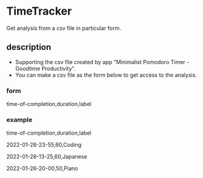 # TimeTracker
Get analysis from a csv file in particular form.

## description
- Supporting the csv file created by app "Minimalist Pomodoro Timer - Goodtime Productivity".
- You can make a csv file as the form below to get access to the analysis.
### form
time-of-completion,duration,label
### example
time-of-completion,duration,label

2022-01-28-23-55,60,Coding

2022-01-28-13-25,60,Japanese

2022-01-26-20-00,50,Piano